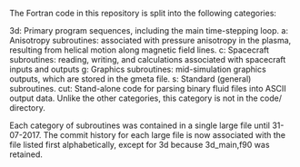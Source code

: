 The Fortran code in this repository is split into the following categories:

3d:	Primary program sequences, including the main time-stepping loop.
a:	Anisotropy subroutines:	associated with pressure anisotropy in the plasma, resulting from helical motion along magnetic field lines.
c:	Spacecraft subroutines:	reading, writing, and calculations associated with spacecraft inputs and outputs
g:	Graphics subroutines:	mid-simulation graphics outputs, which are stored in the gmeta file.
s:	Standard (general) subroutines.
cut:	Stand-alone code for parsing binary fluid files into ASCII output data. Unlike the other categories, this category is not in the code/ directory.

Each category of subroutines was contained in a single large file until 31-07-2017. The commit history for each large file is now associated with the file listed first alphabetically, except for 3d because 3d_main,f90 was retained.
